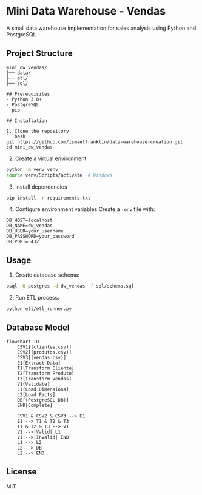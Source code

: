 # Mini Data Warehouse - Vendas

A small data warehouse implementation for sales analysis using Python and PostgreSQL.

## Project Structure
```
mini_dw_vendas/
├── data/             
├── etl/               
├── sql/              

## Prerequisites
- Python 3.8+
- PostgreSQL
- pip

## Installation

1. Clone the repository
```bash
git https://github.com/ismaelfranklin/data-warehouse-creation.git
cd mini_dw_vendas
```

2. Create a virtual environment
```bash
python -m venv venv
source venv/Scripts/activate  # Windows
```

3. Install dependencies
```bash
pip install -r requirements.txt
```

4. Configure environment variables
Create a `.env` file with:
```
DB_HOST=localhost
DB_NAME=dw_vendas
DB_USER=your_username
DB_PASSWORD=your_password
DB_PORT=5432
```

## Usage

1. Create database schema:
```bash
psql -U postgres -d dw_vendas -f sql/schema.sql
```

2. Run ETL process:
```bash
python etl/etl_runner.py
```


## Database Model

```mermaid
flowchart TD
    CSV1[(clientes.csv)]
    CSV2[(produtos.csv)]
    CSV3[(vendas.csv)]
    E1[Extract Data]
    T1[Transform Cliente]
    T2[Transform Produto]
    T3[Transform Vendas]
    V1{Validate}
    L1[Load Dimensions]
    L2[Load Facts]
    DB[(PostgreSQL DB)]
    END[Complete]

    CSV1 & CSV2 & CSV3 --> E1
    E1 --> T1 & T2 & T3
    T1 & T2 & T3 --> V1
    V1 -->|Valid| L1
    V1 -->|Invalid| END
    L1 --> L2
    L2 --> DB
    L2 --> END
```

## License
MIT
